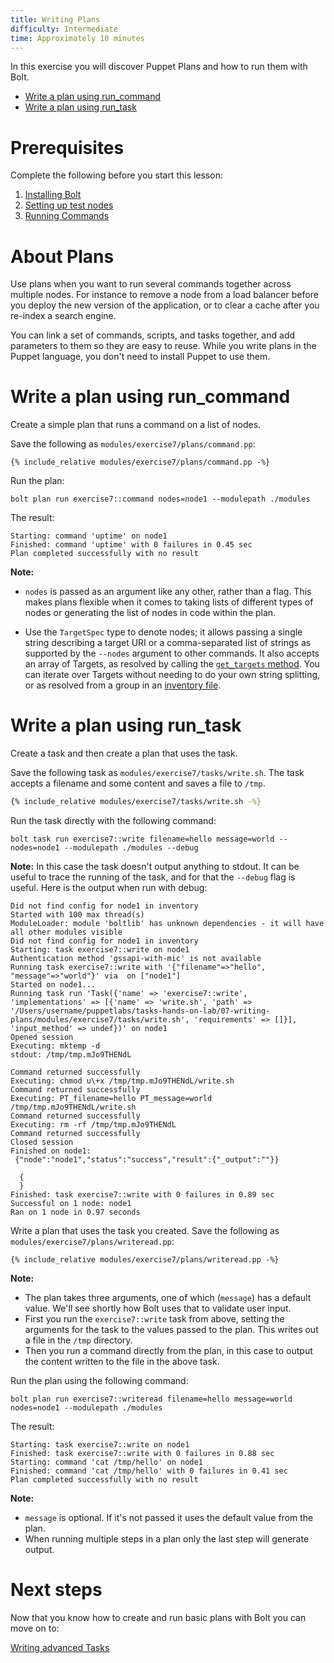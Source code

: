 ```yaml
---
title: Writing Plans
difficulty: Intermediate
time: Approximately 10 minutes
---
```


In this exercise you will discover Puppet Plans and how to run them with Bolt.

- [Write a plan using run_command](#write-a-plan-using-run_command)
- [Write a plan using run_task](#write-a-plan-using-run_task)

# Prerequisites
Complete the following before you start this lesson:

1. [Installing Bolt](../01-installing-bolt)
1. [Setting up test nodes](../02-acquiring-nodes)
1. [Running Commands](../03-running-commands)

# About Plans

Use plans when you want to run several commands together across multiple nodes. For instance to remove a node from a load balancer before you deploy the new version of the application, or to clear a cache after you re-index a search engine.

You can link a set of commands, scripts, and tasks together, and add parameters to them so they are easy to reuse. While you write plans in the Puppet language, you don't need to install Puppet to use them.


# Write a plan using run_command

Create a simple plan that runs a command on a list of nodes.

Save the following as `modules/exercise7/plans/command.pp`:

```puppet
{% include_relative modules/exercise7/plans/command.pp -%}
```

Run the plan:

```shell
bolt plan run exercise7::command nodes=node1 --modulepath ./modules
```

The result:

```plain
Starting: command 'uptime' on node1
Finished: command 'uptime' with 0 failures in 0.45 sec
Plan completed successfully with no result
```

**Note:**

* `nodes` is passed as an argument like any other, rather than a flag. This makes plans flexible when it comes to taking lists of different types of nodes or generating the list of nodes in code within the plan.

* Use the `TargetSpec` type to denote nodes; it allows passing a single string describing a target URI or a comma-separated list of strings as supported by the `--nodes` argument to other commands. It also accepts an array of Targets, as resolved by calling the [`get_targets` method](https://puppet.com/docs/bolt/latest/writing_plans.html#calling-basic-plan-functions). You can iterate over Targets without needing to do your own string splitting, or as resolved from a group in an [inventory file](https://puppet.com/docs/bolt/latest/inventory_file.html).


# Write a plan using run_task
Create a task and then create a plan that uses the task.

Save the following task as `modules/exercise7/tasks/write.sh`. The task accepts a filename and some content and saves a file to `/tmp`.

```bash
{% include_relative modules/exercise7/tasks/write.sh -%}
```

Run the task directly with the following command:

```shell
bolt task run exercise7::write filename=hello message=world --nodes=node1 --modulepath ./modules --debug
```

**Note:** In this case the task doesn't output anything to stdout. It can be useful to trace the running of the task, and for that the `--debug` flag is useful. Here is the output when run with debug:

```plain
Did not find config for node1 in inventory
Started with 100 max thread(s)
ModuleLoader: module 'boltlib' has unknown dependencies - it will have all other modules visible
Did not find config for node1 in inventory
Starting: task exercise7::write on node1
Authentication method 'gssapi-with-mic' is not available
Running task exercise7::write with '{"filename"=>"hello", "message"=>"world"}' via  on ["node1"]
Started on node1...
Running task run 'Task({'name' => 'exercise7::write', 'implementations' => [{'name' => 'write.sh', 'path' => '/Users/username/puppetlabs/tasks-hands-on-lab/07-writing-plans/modules/exercise7/tasks/write.sh', 'requirements' => []}], 'input_method' => undef})' on node1
Opened session
Executing: mktemp -d
stdout: /tmp/tmp.mJo9THENdL

Command returned successfully
Executing: chmod u\+x /tmp/tmp.mJo9THENdL/write.sh
Command returned successfully
Executing: PT_filename=hello PT_message=world /tmp/tmp.mJo9THENdL/write.sh
Command returned successfully
Executing: rm -rf /tmp/tmp.mJo9THENdL
Command returned successfully
Closed session
Finished on node1:
 {"node":"node1","status":"success","result":{"_output":""}}

  {
  }
Finished: task exercise7::write with 0 failures in 0.89 sec
Successful on 1 node: node1
Ran on 1 node in 0.97 seconds
```

Write a plan that uses the task you created. Save the following as `modules/exercise7/plans/writeread.pp`:

```puppet
{% include_relative modules/exercise7/plans/writeread.pp -%}
```

**Note:**

* The plan takes three arguments, one of which (`message`) has a default value. We'll see shortly how Bolt uses that to validate user input.
* First you run the `exercise7::write` task from above, setting the arguments for the task to the values passed to the plan. This writes out a file in the `/tmp` directory.
* Then you run a command directly from the plan, in this case to output the content written to the file in the above task.

Run the plan using the following command:

```shell
bolt plan run exercise7::writeread filename=hello message=world nodes=node1 --modulepath ./modules
```

The result:

```plain
Starting: task exercise7::write on node1
Finished: task exercise7::write with 0 failures in 0.88 sec
Starting: command 'cat /tmp/hello' on node1
Finished: command 'cat /tmp/hello' with 0 failures in 0.41 sec
Plan completed successfully with no result
```

**Note:**

* `message` is optional. If it's not passed it uses the default value from the plan.
* When running multiple steps in a plan only the last step will generate output.


# Next steps

Now that you know how to create and run basic plans with Bolt you can move on to:

[Writing advanced Tasks](../08-writing-advanced-tasks)
